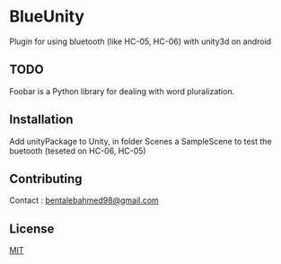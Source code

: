 # BlueUnity
Plugin for using bluetooth (like HC-05, HC-06) with unity3d on android

## TODO

Foobar is a Python library for dealing with word pluralization.

## Installation

Add unityPackage to Unity, in folder Scenes a SampleScene to test the buetooth (teseted on HC-06, HC-05)

## Contributing

Contact : bentalebahmed98@gmail.com

## License
[MIT](https://choosealicense.com/licenses/mit/)

